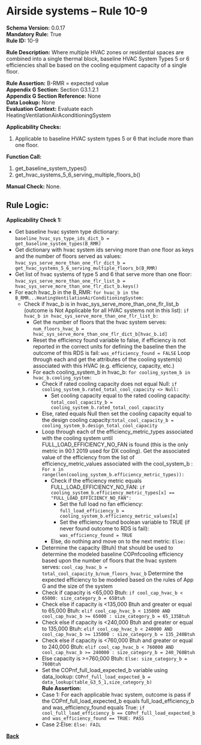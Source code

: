 # Airside systems – Rule 10-9  
**Schema Version:** 0.0.17    
**Mandatory Rule:** True     
**Rule ID:** 10-9  
 
**Rule Description:** Where multiple HVAC zones or residential spaces are combined into a single thermal block, baseline HVAC System Types 5 or 6 efficiencies shall be based on the cooling equipment capacity of a single floor.  

**Rule Assertion:** B-RMR = expected value                                             
**Appendix G Section:** Section G3.1.2.1  
**Appendix G Section Reference:** None  
**Data Lookup:** None   
**Evaluation Context:** Evaluate each HeatingVentilationAirAconditioningSystem   

**Applicability Checks:**  

1. Applicable to baseline HVAC system types 5 or 6 that include more than one floor.  

**Function Call:**  

1. get_baseline_system_types()
2. get_hvac_systems_5_6_serving_multiple_floors_b()

**Manual Check:** None.  
 
## Rule Logic:  
**Applicability Check 1:**  
- Get baseline hvac system type dictionary: `baseline_hvac_sys_type_ids_dict_b = get_baseline_system_types(B_RMR)`
- Get dictionary with hvac system ids serving more than one floor as keys and the number of floors served as values: `hvac_sys_serve_more_than_one_flr_dict_b = get_hvac_systems_5_6_serving_multiple_floors_b(B_RMR)`
- Get list of hvac systems of type 5 and 6 that serve more than one floor: `hvac_sys_serve_more_than_one_flr_list_b = hvac_sys_serve_more_than_one_flr_dict_b.keys()`
- For each hvac_b in the B_RMR: `for hvac_b in the B_RMR...HeatingVentilationAirConditioningSystem:`     
    - Check if hvac_b is in hvac_sys_serve_more_than_one_flr_list_b (outcome is Not Applicable for all HVAC systems not in this list): `if hvac_b in hvac_sys_serve_more_than_one_flr_list_b:`  
        - Get the number of floors that the hvac system serves: `num_floors_hvac_b = hvac_sys_serve_more_than_one_flr_dict_b[hvac_b.id]`
        - Reset the efficiency found variable to false, if efficiency is not reported in the correct units for defining the baseline then the outcome of this RDS is fail: `was_efficiency_found = FALSE`
        Loop through each and get the attributes of the cooling system(s) associated with this HVAC (e.g. efficiency, capacity, etc.)
        - For each cooling_system_b in hvac_b: `for cooling_system_b in hvac_b.cooling_system:`
            - Check if rated cooling capacity does not equal Null: `if cooling_system_b.rated_total_cool_capacity <> Null:`
                - Set cooling capacity equal to the rated cooling capacity: `total_cool_capacity_b = cooling_system_b.rated_total_cool_capacity`
            - Else, rated equals Null then set the cooling capacity equal to the design cooling capacity:`total_cool_capacity_b = cooling_system_b.design_total_cool_capacity`
            - Loop through each of the efficiency_metric_types associated with the cooling system until FULL_LOAD_EFFICIENCY_NO_FAN is found (this is the only metric in 90.1 2019 used for DX cooling). Get the associated value of the efficiency from the list of efficiency_metric_values associated with the cool_system_b : `For x in range(len(cooling_system_b.efficiency_metric_types)):`
                - Check if the efficiency metric equals FULL_LOAD_EFFICIENCY_NO_FAN: `if cooling_system_b.efficiency_metric_types[x] == "FULL_LOAD_EFFICIENCY_NO_FAN":` 
                    - Set the full load no fan efficiency: `full_load_efficiency_b = cooling_system_b.efficiency_metric_values[x]`
                    - Set the efficiency found boolean variable to TRUE (if never found outcome to RDS is fail): `was_efficiency_found = TRUE`
                - Else, do nothing and move on to the next metric: `Else:`     
            - Determine the capacity (Btuh) that should be used to determine the modeled baseline COPnfcooling efficiency based upon the number of floors that the hvac system serves: `cool_cap_hvac_b = total_cool_capacity_b/num_floors_hvac_b`
                Determine the expected efficiency to be modeled based on the rules of App G and the size of the system
            - Check if capacity is <65,000 Btuh: `if cool_cap_hvac_b < 65000: size_category_b = 65Btuh`
            - Check else if capacity is <135,000 Btuh and greater or equal to 65,000 Btuh: `elif cool_cap_hvac_b < 135000 AND cool_cap_hvac_b >= 65000 : size_category_b = 65_135Btuh`
            - Check else if capacity is <240,000 Btuh and greater or equal to 135,000 Btuh: `elif cool_cap_hvac_b < 240000 AND cool_cap_hvac_b >= 135000 : size_category_b = 135_240Btuh`
            - Check else if capacity is <760,000 Btuh and greater or equal to 240,000 Btuh: `elif cool_cap_hvac_b < 760000 AND cool_cap_hvac_b >= 240000 : size_category_b = 240_760Btuh`
            - Else capacity is >=760,000 Btuh: `Else: size_category_b = 760Btuh`
            - Set the COPnf_full_load_expected_b variable using data_lookup: `COPnf_full_load_expected_b = data_lookup(table_G3_5_1,size_category_b)`  
            **Rule Assertion:**
            - Case 1: For each applicable hvac system, outcome is pass if the COPnf_full_load_expected_b equals full_load_efficiency_b and was_efficiency_found equals True: `if cool_full_load_efficiency_b == COPnf_full_load_expected_b and was_efficiency_found == TRUE: PASS`
            - Case 2:Else: `Else: FAIL`
    

 **[Back](../_toc.md)**